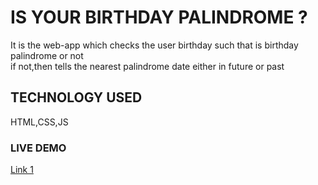 # IS YOUR BIRTHDAY PALINDROME ?

It is the web-app which checks the user birthday such that is birthday palindrome or not <br>
if not,then tells the nearest palindrome date either in future or past

## TECHNOLOGY USED

HTML,CSS,JS

### LIVE DEMO

[Link 1](https://ganpat-birthday-palindrome.netlify.app)
